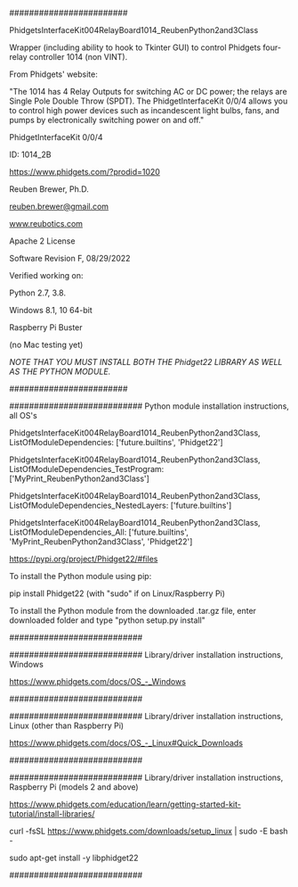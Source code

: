 ########################  

PhidgetsInterfaceKit004RelayBoard1014_ReubenPython2and3Class

Wrapper (including ability to hook to Tkinter GUI) to control Phidgets four-relay controller 1014 (non VINT).

From Phidgets' website:

"The 1014 has 4 Relay Outputs for switching AC or DC power; the relays are Single Pole Double Throw (SPDT). The PhidgetInterfaceKit 0/0/4 allows you to control high power devices such as incandescent light bulbs, fans, and pumps by electronically switching power on and off."

PhidgetInterfaceKit 0/0/4

ID: 1014_2B

https://www.phidgets.com/?prodid=1020

Reuben Brewer, Ph.D.

reuben.brewer@gmail.com

www.reubotics.com

Apache 2 License

Software Revision F, 08/29/2022

Verified working on: 

Python 2.7, 3.8.

Windows 8.1, 10 64-bit

Raspberry Pi Buster 

(no Mac testing yet)

*NOTE THAT YOU MUST INSTALL BOTH THE Phidget22 LIBRARY AS WELL AS THE PYTHON MODULE.*

########################  

########################### Python module installation instructions, all OS's

PhidgetsInterfaceKit004RelayBoard1014_ReubenPython2and3Class, ListOfModuleDependencies: ['future.builtins', 'Phidget22']

PhidgetsInterfaceKit004RelayBoard1014_ReubenPython2and3Class, ListOfModuleDependencies_TestProgram: ['MyPrint_ReubenPython2and3Class']

PhidgetsInterfaceKit004RelayBoard1014_ReubenPython2and3Class, ListOfModuleDependencies_NestedLayers: ['future.builtins']

PhidgetsInterfaceKit004RelayBoard1014_ReubenPython2and3Class, ListOfModuleDependencies_All: ['future.builtins', 'MyPrint_ReubenPython2and3Class', 'Phidget22']

https://pypi.org/project/Phidget22/#files

To install the Python module using pip:

pip install Phidget22       (with "sudo" if on Linux/Raspberry Pi)

To install the Python module from the downloaded .tar.gz file, enter downloaded folder and type "python setup.py install"

###########################

########################### Library/driver installation instructions, Windows

https://www.phidgets.com/docs/OS_-_Windows

###########################

########################### Library/driver installation instructions, Linux (other than Raspberry Pi)

https://www.phidgets.com/docs/OS_-_Linux#Quick_Downloads

###########################

########################### Library/driver installation instructions, Raspberry Pi (models 2 and above)

https://www.phidgets.com/education/learn/getting-started-kit-tutorial/install-libraries/

curl -fsSL https://www.phidgets.com/downloads/setup_linux | sudo -E bash -

sudo apt-get install -y libphidget22
 
###########################
